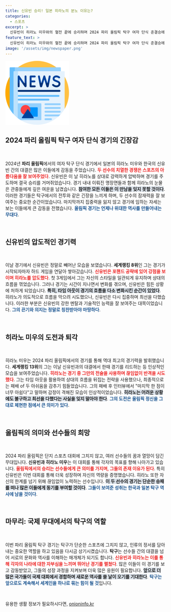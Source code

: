 ```yaml
---
title: 신유빈 승리! 일본 히라노의 분노 이유는?
categories:
  - 스포츠
excerpt: >
  신유빈이 히라노 미우와의 혈전 끝에 승리하며 2024 파리 올림픽 탁구 여자 단식 준결승에 진출했다. 히라노는 역전劇을 노렸으나 눈물을 삼키며 패배, 두 선수가 남긴 뜨거운 감동의 순간이 화제를 모은다.
feature_text: >
  신유빈이 히라노 미우와의 혈전 끝에 승리하며 2024 파리 올림픽 탁구 여자 단식 준결승에 진출했다. 히라노는 역전劇을 노렸으나 눈물을 삼키며 패배, 두 선수가 남긴 뜨거운 감동의 순간이 화제를 모은다.
image: '/assets/img/newspaper.png'
---
```


<p><img src="/assets/img/newspaper.png" alt="kimp 속보" /></p>

<h2 data-ke-size="size26">2024 파리 올림픽 탁구 여자 단식 경기의 긴장감</h2>

<p data-ke-size="size16">&nbsp;</p>

<p>2024년 <b>파리 올림픽</b>에서의 여자 탁구 단식 경기에서 일본의 히라노 미우와 한국의 신유빈 간의 대결은 많은 이들에게 감동을 주었습니다. <b><span style="color: #ee2323;">두 선수의 치열한 경쟁은 스포츠의 아름다움을 잘 보여주었다</span></b>. 신유빈은 이 날 히라노를 상대로 강력하게 압박하며 경기를 주도하며 결국 승리를 거머쥐었습니다. 경기 내내 이뤄진 명장면들과 함께 히라노의 눈물은 관중들에게 깊은 여운을 남겼습니다. <b><span style="background-color: #21538527;">참여한 모든 이들은 이 만남을 잊지 못할 것이다</span></b>. 이러한 경기들은 탁구에서의 전투와 같은 긴장을 느끼게 하며, 두 선수의 잠재력을 잘 보여주는 중요한 순간이었습니다. 마지막까지 집중력을 잃지 않고 경기에 임하는 자세는 보는 이들에게 큰 감동을 전했습니다. <b><span style="color: #1a5490;">올림픽 경기는 언제나 위대한 역사를 만들어내는 무대다</span></b>.</p>

<p data-ke-size="size16">&nbsp;</p>

<h2 data-ke-size="size26">신유빈의 압도적인 경기력</h2>

<p data-ke-size="size16">&nbsp;</p>

<p>이날 경기에서 신유빈은 정말로 빼어난 모습을 보였습니다. <b>세계랭킹 8위</b>인 그는 경기가 시작되자마자 하드 게임을 연달아 쌓아갔습니다. <b><span style="color: #ee2323;">신유빈은 포핸드 공략에 있어 강점을 보이며 히라노를 압도했다</span></b>. 첫 3게임에서 그는 자신의 스타일을 일관되게 유지하며 상대의 흐름을 꺾었습니다. 그러나 경기는 시간이 지나면서 변화를 겪으며, 신유빈은 힘든 상황에 처하게 되었습니다. <b><span style="background-color: #21538527;">특히, 타임 아웃이 경기의 흐름을 다소 변화시킨 순간이 있었다</span></b>. 히라노가 의도적으로 흐름을 막으려 시도했으나, 신유빈은 다시 집중하며 최선을 다했습니다. 이러한 부분은 신유빈의 강한 멘탈과 기술적인 능력을 잘 보여주는 대목이었습니다. <b><span style="color: #1a5490;">그의 끈기와 의지는 정말로 칭찬받아야 마땅하다</span></b>.</p>

<p data-ke-size="size16">&nbsp;</p>

<h2 data-ke-size="size26">히라노 미우의 도전과 퇴각</h2>

<p data-ke-size="size16">&nbsp;</p>

<p>히라노 미우는 2024 파리 올림픽에서의 경기를 통해 역대 최고의 경기력을 발휘했습니다. <b>세계랭킹 13위</b>의 그는 이날 신유빈과의 대결에서 한때 경기를 리드하는 등 인상적인 모습을 보여주었습니다. <b><span style="color: #ee2323;">히라노는 경기 중 그만의 전술을 사용하며 끊임없이 반격을 시도했다</span></b>. 그는 타임 아웃을 활용하여 상대의 흐름을 뒤집는 전략을 사용했으나, 최종적으로는 패배 of 두 아쉬움을 감추기 힘들었습니다. 그의 패배 후 인터뷰에서 "마지막 한 점이 너무 아쉽다"고 말하며 감정이 격해진 모습이 인상적이었습니다. <b><span style="background-color: #21538527;">히라노는 어려운 상황에도 불구하고 최선을 다했다는 사실을 잊지 말아야 한다</span></b>. <b><span style="color: #1a5490;">그의 도전은 올림픽 정신을 그대로 체현한 점에서 큰 의미가 있다</span></b>.</p>

<p data-ke-size="size16">&nbsp;</p>

<h2 data-ke-size="size26">올림픽의 의미와 선수들의 희망</h2>

<p data-ke-size="size16">&nbsp;</p>

<p>2024 파리 올림픽은 단지 스포츠 대회에 그치지 않고, 여러 선수들의 꿈과 열망이 담긴 무대입니다. <b>신유빈과 히라노 미우</b>는 이 대회를 통해 각자의 목표를 향해 나아가고 있습니다. <b><span style="color: #ee2323;">올림픽에서의 승리는 선수들에게 큰 의미를 가지며, 그들의 존재 이유가 된다</span></b>. 특히 신유빈은 이번 대회를 통해 더욱 성장하며 자신의 역량을 증명했습니다. 히라노 또한 자신의 한계를 넘기 위해 끊임없이 노력하는 선수입니다. <b><span style="background-color: #21538527;">이 두 선수의 경기는 단순한 승패를 떠나 많은 이들에게 동기를 부여할 것이다</span></b>. <b><span style="color: #1a5490;">그들이 보여준 성취는 한국과 일본 탁구 역사에 남을 것이다</span></b>.</p>

<p data-ke-size="size16">&nbsp;</p>

<h2 data-ke-size="size26">마무리: 국제 무대에서의 탁구의 역할</h2>

<p data-ke-size="size16">&nbsp;</p>

<p>이번 파리 올림픽 탁구 경기는 탁구가 단순한 스포츠에 그치지 않고, 인류의 정서를 담아내는 중요한 역할을 하고 있음을 다시금 상기시켰습니다. <b>탁구</b>는 선수들 간의 대결을 넘어 서로의 문화와 역사를 이해하는 매개체가 되기도 합니다. <b><span style="color: #ee2323;">신유빈과 히라노는 이를 통해 각자의 나라에 대한 자부심을 느끼며 뛰어난 경기를 펼쳤다</span></b>. 많은 이들이 이 경기를 보고 감동받았고, 그들의 성장 과정을 지켜보며 더욱 많은 응원이 필요합니다. <b><span style="background-color: #21538527;">앞으로 더 많은 국가들이 국제 대회에서 경합하며 새로운 역사를 쓸 날이 오기를 기대한다</span></b>. <b><span style="color: #1a5490;">탁구는 앞으로도 계속해서 세계인을 하나로 묶는 힘이 될 것</span></b>입니다.</p>

<p data-ke-size="size16">&nbsp;</p>
유용한 생활 정보가 필요하시다면, <a href="https://onioninfo.kr" rel="dofollow">onioninfo.kr</a>


